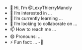 - 👋 Hi, I’m @LexyThierryManoly
- 👀 I’m interested in ...
- 🌱 I’m currently learning ...
- 💞️ I’m looking to collaborate on ...
- 📫 How to reach me ...
- 😄 Pronouns: ...
- ⚡ Fun fact: ...
-🤣
<!---
LexyThierryManoly/LexyThierryManoly is a ✨ special ✨ repository because its `README.md` (this file) appears on your GitHub profile.
You can click the Preview link to take a look at your changes.
--->
